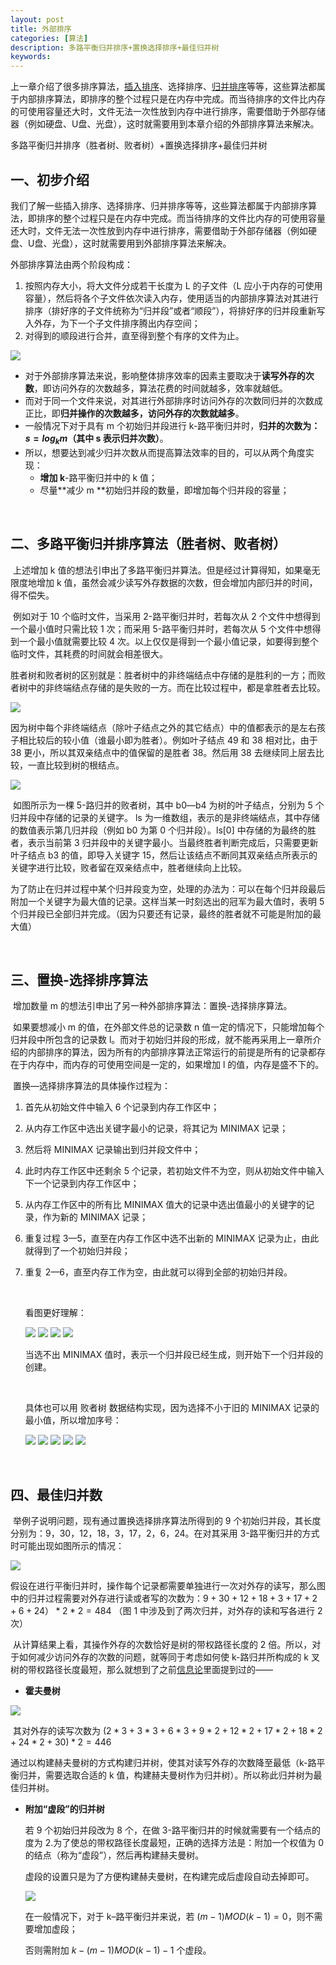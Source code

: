 ```yaml
---
layout: post
title: 外部排序
categories: [算法]
description: 多路平衡归并排序+置换选择排序+最佳归并树
keywords: 
---
```


上一章介绍了很多排序算法，[插入排序](http://c.biancheng.net/view/3439.html)、选择排序、[归并排序](http://c.biancheng.net/view/vip_3449.html)等等，这些算法都属于内部排序算法，即排序的整个过程只是在内存中完成。而当待排序的文件比内存的可使用容量还大时，文件无法一次性放到内存中进行排序，需要借助于外部存储器（例如硬盘、U盘、光盘），这时就需要用到本章介绍的外部排序算法来解决。

多路平衡归并排序（胜者树、败者树）+置换选择排序+最佳归并树	

## 一、初步介绍

我们了解一些插入排序、选择排序、归并排序等等，这些算法都属于内部排序算法，即排序的整个过程只是在内存中完成。而当待排序的文件比内存的可使用容量还大时，文件无法一次性放到内存中进行排序，需要借助于外部存储器（例如硬盘、U盘、光盘），这时就需要用到外部排序算法来解决。

外部排序算法由两个阶段构成：

1. 按照内存大小，将大文件分成若干长度为 L 的子文件（L 应小于内存的可使用容量），然后将各个子文件依次读入内存，使用适当的内部排序算法对其进行排序（排好序的子文件统称为“归并段”或者“顺段”），将排好序的归并段重新写入外存，为下一个子文件排序腾出内存空间；
2. 对得到的顺段进行合并，直至得到整个有序的文件为止。

<img src="/images/posts/External Sort/1.png"/>

* 对于外部排序算法来说，影响整体排序效率的因素主要取决于**读写外存的次数**，即访问外存的次数越多，算法花费的时间就越多，效率就越低。
* 而对于同一个文件来说，对其进行外部排序时访问外存的次数同归并的次数成正比，即**归并操作的次数越多，访问外存的次数就越多**。
* 一般情况下对于具有 m 个初始归并段进行 k-路平衡归并时，**归并的次数为：$s=log_k⁡m$（其中 s 表示归并次数）**。
* 所以，想要达到减少归并次数从而提高算法效率的目的，可以从两个角度实现：
  - **增加 k**-路平衡归并中的 k 值；
  - 尽量**减少 m **初始归并段的数量，即增加每个归并段的容量；

<br>

## 二、多路平衡归并排序算法（胜者树、败者树）

​	上述增加 k 值的想法引申出了多路平衡归并算法。但是经过计算得知，如果毫无限度地增加 k 值，虽然会减少读写外存数据的次数，但会增加内部归并的时间，得不偿失。

​	例如对于 10 个临时文件，当采用 2-路平衡归并时，若每次从 2 个文件中想得到一个最小值时只需比较 1 次；而采用 5-路平衡归并时，若每次从 5 个文件中想得到一个最小值就需要比较 4 次。以上仅仅是得到一个最小值记录，如要得到整个临时文件，其耗费的时间就会相差很大。

​	胜者树和败者树的区别就是：胜者树中的非终端结点中存储的是胜利的一方；而败者树中的非终端结点存储的是失败的一方。而在比较过程中，都是拿胜者去比较。

<img src="/images/posts/External Sort/2.png"/>

​	因为树中每个非终端结点（除叶子结点之外的其它结点）中的值都表示的是左右孩子相比较后的较小值（谁最小即为胜者）。例如叶子结点 49 和 38 相对比，由于 38 更小，所以其双亲结点中的值保留的是胜者 38。然后用 38 去继续同上层去比较，一直比较到树的根结点。

<img src="/images/posts/External Sort/3.png"/>

​	如图所示为一棵 5-路归并的败者树，其中 b0—b4 为树的叶子结点，分别为 5 个归并段中存储的记录的关键字。 ls 为一维数组，表示的是非终端结点，其中存储的数值表示第几归并段（例如 b0 为第 0 个归并段）。ls[0] 中存储的为最终的胜者，表示当前第 3 归并段中的关键字最小。当最终胜者判断完成后，只需要更新叶子结点 b3 的值，即导入关键字 15，然后让该结点不断同其双亲结点所表示的关键字进行比较，败者留在双亲结点中，胜者继续向上比较。

​	为了防止在归并过程中某个归并段变为空，处理的办法为：可以在每个归并段最后附加一个关键字为最大值的记录。这样当某一时刻选出的冠军为最大值时，表明 5 个归并段已全部归并完成。（因为只要还有记录，最终的胜者就不可能是附加的最大值）

<br>

## 三、置换-选择排序算法

​	增加数量 m 的想法引申出了另一种外部排序算法：置换-选择排序算法。

​	如果要想减小 m 的值，在外部文件总的记录数 n 值一定的情况下，只能增加每个归并段中所包含的记录数 l。而对于初始归并段的形成，就不能再采用上一章所介绍的内部排序的算法，因为所有的内部排序算法正常运行的前提是所有的记录都存在于内存中，而内存的可使用空间是一定的，如果增加 l 的值，内存是盛不下的。

​	置换—选择排序算法的具体操作过程为：

1. 首先从初始文件中输入 6 个记录到内存工作区中；

2. 从内存工作区中选出关键字最小的记录，将其记为 MINIMAX 记录；

3. 然后将 MINIMAX 记录输出到归并段文件中；

4. 此时内存工作区中还剩余 5 个记录，若初始文件不为空，则从初始文件中输入下一个记录到内存工作区中；

5. 从内存工作区中的所有比 MINIMAX 值大的记录中选出值最小的关键字的记录，作为新的 MINIMAX 记录；

6. 重复过程 3—5，直至在内存工作区中选不出新的 MINIMAX 记录为止，由此就得到了一个初始归并段；

7. 重复 2—6，直至内存工作为空，由此就可以得到全部的初始归并段。

   <br>

   看图更好理解：

   <img src="/images/posts/External Sort/4.png"/>

   <img src="/images/posts/External Sort/5.png"/>

   <img src="/images/posts/External Sort/6.png"/>

   <img src="/images/posts/External Sort/7.png"/>

   当选不出 MINIMAX 值时，表示一个归并段已经生成，则开始下一个归并段的创建。

   <br>

   具体也可以用 败者树 数据结构实现，因为选择不小于旧的 MINIMAX 记录的最小值，所以增加序号：

   <img src="/images/posts/External Sort/8.png"/>

   <img src="/images/posts/External Sort/9.png"/>

   <img src="/images/posts/External Sort/10.png"/>

   <img src="/images/posts/External Sort/11.png"/>

   <img src="/images/posts/External Sort/12.png"/>

<br>

## 四、最佳归并数

​	举例子说明问题，现有通过置换选择排序算法所得到的 9 个初始归并段，其长度分别为：9，30，12，18，3，17，2，6，24。在对其采用 3-路平衡归并的方式时可能出现如图所示的情况：

<img src="/images/posts/External Sort/13.png"/>

​	假设在进行平衡归并时，操作每个记录都需要单独进行一次对外存的读写，那么图中的归并过程需要对外存进行读或者写的次数为：$9+30+12+18+3+17+2+6+24）*2*2=484$ （图 1 中涉及到了两次归并，对外存的读和写各进行 2 次）

​	从计算结果上看，其操作外存的次数恰好是树的带权路径长度的 2 倍。所以，对于如何减少访问外存的次数的问题，就等同于考虑如何使 k-路归并所构成的 k 叉树的带权路径长度最短，那么就想到了之前[信息论](https://yuwenwu.top/2020/03/24/entropy/)里面提到过的——

* **霍夫曼树**

<img src="/images/posts/External Sort/14.png"/>

​	其对外存的读写次数为 $(2*3+3*3+6*3+9*2+12*2+17*2+18*2+24*2+30)*2=446$

​	通过以构建赫夫曼树的方式构建归并树，使其对读写外存的次数降至最低（k-路平衡归并，需要选取合适的 k 值，构建赫夫曼树作为归并树）。所以称此归并树为最佳归并树。

* **附加“虚段”的归并树**

  若 9 个初始归并段改为 8 个，在做 3-路平衡归并的时候就需要有一个结点的度为 2.为了使总的带权路径长度最短，正确的选择方法是：附加一个权值为 0 的结点（称为“虚段”），然后再构建赫夫曼树。

  虚段的设置只是为了方便构建赫夫曼树，在构建完成后虚段自动去掉即可。

  <img src="/images/posts/External Sort/15.png"/>

  在一般情况下，对于 k–路平衡归并来说，若 $(m-1)MOD(k-1)=0$，则不需要增加虚段；

  否则需附加 $k-(m-1)MOD(k-1)-1$ 个虚段。